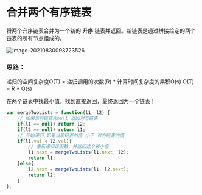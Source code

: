 # 合并两个有序链表

将两个升序链表合并为一个新的 **升序** 链表并返回。新链表是通过拼接给定的两个链表的所有节点组成的。 

![image-20210830093723526](https://pic1.zhimg.com/80/v2-b72def028556d5e33dd266b6494cb110_720w.png)



### **思路**：

递归的空间复杂度O(T) = 递归调用的次数(R) *  计算时间复杂度的乘积O(s)  O(T) = R * O(s)

在两个链表中找最小值，找到直接返回，最终返回为一个链表！

```javascript
var mergeTwoLists = function(l1, l2) {
    // 如果当前链表为null 返回对方链表
    if(l1 == null) return l2;
    if(l2 == null) return l1;
    // 开始递归,如果当前链表的值 小于 对方链表的值
    if(l1.val < l2.val){
        // 重新递归该函数，并返回这个最小值
        l1.next = mergeTwoLists(l1.next, l2);
        return l1;
    }else{
        l2.next = mergeTwoLists(l1, l2.next);
        return l2;
    }
};
```


